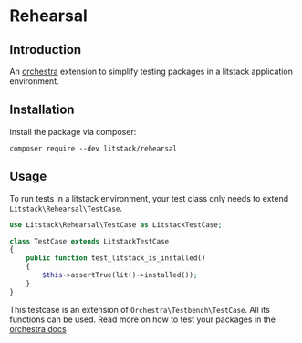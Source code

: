 # Rehearsal

## Introduction

An [orchestra](https://github.com/orchestral/testbench) extension to simplify
testing packages in a litstack application environment.

## Installation

Install the package via composer:

```shell
composer require --dev litstack/rehearsal
```

## Usage

To run tests in a litstack environment, your test class only needs to extend
`Litstack\Rehearsal\TestCase`.

```php
use Litstack\Rehearsal\TestCase as LitstackTestCase;

class TestCase extends LitstackTestCase
{
    public function test_litstack_is_installed()
    {
        $this->assertTrue(lit()->installed());
    }
}
```

This testcase is an extension of `Orchestra\Testbench\TestCase`. All its
functions can be used. Read more on how to test your packages in the
[orchestra docs](https://github.com/orchestral/testbench)
